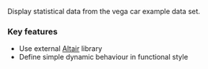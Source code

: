 Display statistical data from the vega car example data set.

### Key features
- Use external [Altair](https://altair-viz.github.io/) library
- Define simple dynamic behaviour in functional style